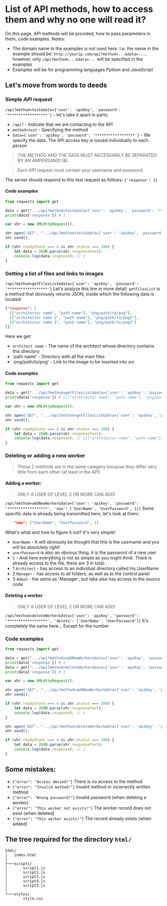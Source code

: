 # List of API methods, how to access them and why no one will read it?
On this page, API methods will be provided, how to pass parameters in them, code examples.
Notes:
- The domain name in the examples is not used here. I.e. the name in the example should be: `http://yourip.com/api?method=...&data=...`, however, only `/api?method=...&data=...` will be specified in the examples
- Examples will be for programming languages *Python* and *JavaScript*

## Let's move from words to deeds
### Simple *API* request
`/api?method=test&data={'user': 'apiKey', 'password': '******************'}` - let's take it apart in parts:
- `/api?` - Indicate that we are contacting to the API
- `method=test` - Specifying the method
- `data={'user': 'apiKey', 'password': '******************'}` - We specify the data. The API access key is issued individually to each person
<blockquote> THE METHOD AND THE DATA MUST NECESSARILY BE SEPARATED BY AN AMPERSAND! (&) </blockquote>
<blockquote> Each API request must contain your username and password </blockquote>

The server should respond to this test request as follows: `{'response': 1}`

#### Code examples
```python
from requests import get

data = get(".../api?method=test&data={'user': 'apiKey', 'password': '******************'}").json()
print(data['response']) # 1
```

```javascript
var xhr = new XMLHttpRequest();

xhr.open('GET', ".../api?method=test&data={'user': 'apiKey', 'password': '******************'}", false);
xhr.send();

if (xhr.readyState === 4 && xhr.status === 200) {
    let data = JSON.parse(xhr.responseText);
    console.log(data.response); // 1
}

```

### Getting a list of files and links to images
`/api?method=getFilesList&data={'user': 'apiKey', 'password': '******************'}`
Let's analyze this line in more detail:
`getFilesList` is a method that obviously returns JSON, inside which the following data is located:
```json
{"response": [
  [["architector name", "path name"], "png/path/to/png"],
  [["architector name 2", "path name"], "png/path/to/png2"],
  [["architector name 3", "path name"], "png/path/to/png3"]
]}
```

Here we get:
- `architect name` - The name of the architect whose directory contains this directory
- `path name' - Directory with all the main files 
- `png/path/to/png' - Link to the image to be inserted into src

#### Code examples
```python
from requests import get

data = get(".../api?method=getFilesList&data={'user': 'apiKey', 'password': '******************'}").json()
print(data['response']) # [[["architector name", "path name"], "png/path/to/png"], [["architector name 2", "path name"], "png/path/to/png2"], [["architector name 3", "path name"], "png/path/to/png3"]] 
```

```javascript
var xhr = new XMLHttpRequest();

xhr.open('GET', ".../api?method=getFilesList&data={'user': 'apiKey', 'password': '******************'}", false);
xhr.send();

if (xhr.readyState === 4 && xhr.status === 200) {
    let data = JSON.parse(xhr.responseText);
    console.log(data.response); // [[["architector name", "path name"], "png/path/to/png"], [["architector name 2", "path name"], "png/path/to/png2"], [["architector name 3", "path name"], "png/path/to/png3"]] 
}
```

### Deleting or adding a new worker
<blockquote> These 2 methods are in the same category because they differ very little from each other (at least in the API) </blockquote>

#### Adding a worker:
<blockquote> ONLY A USER OF LEVEL 2 OR MORE CAN ADD! </blockquote>

`/api?method=addNewWorker&data={'user': 'apiKey', 'password': '******************', 'new': ['UserName', 'UserPassword', 1]}`
Some specific data is already being transmitted here, let's look at them:
```json lines
    "new": ["UserName", "UserPassword", 1]
```
What's what and how to figure it out? It's very simple!
- `UserName` - It will obviously be thought that this is the username and you will be absolutely right!
- `userPassword` is also an obvious thing, it is the password of a new user
- `1` - And here everything is not as simple as you might think. There is already access to the file, there are 3 in total:
- 1 `Architect` - has access to an individual directory called his UserName
- 2 `Manager` - has access to all folders, as well as to the control panel
- 3 `Admin` - the same as `Manager', but taka also has access to the source code

#### Deleting a worker
<blockquote> ONLY A USER OF LEVEL 2 OR MORE CAN ADD! </blockquote>

`/api?method=deleteWorker&data={'user': 'apiKey', 'password': '******************', 'delete': ['UserName', 'UserPassword']}`
It's completely the same here... Except for the number

### Code examples
```Python
from requests import get

data = get(".../api?method=addNewWorker&data={'user': 'apiKey', 'password': '******************', 'new': ['UserName', 'UserPassword', 1]}").json()
print(data['response']) # 1
data = get(".../api?method=deleteWorker&data={'user': 'apiKey', 'password': '******************', 'delete': ['UserName', 'UserPassword']}").json()
print(data['response']) # 1
```

```javascript
var xhr = new XMLHttpRequest();

xhr.open('GET', ".../api?method=addNewWorker&data={'user': 'apiKey', 'password': '******************', 'new': ['UserName', 'UserPassword', 1]}", false);
xhr.send();

if (xhr.readyState === 4 && xhr.status === 200) {
    let data = JSON.parse(xhr.responseText);
    console.log(data.response); // 1
}

xhr.open('GET', ".../api?method=deleteWorker&data={'user': 'apiKey', 'password': '******************', 'delete': ['UserName', 'UserPassword']}", false);
xhr.send();

if (xhr.readyState === 4 && xhr.status === 200) {
    let data = JSON.parse(xhr.responseText);
    console.log(data.response); // 1
}
```

## Some mistakes:
- `{"error": "Access denied!"}` There is no access to the method
- `{"error": "Invalid method!"}` Invalid method or incorrectly written method
- `{"error": "Wrong password!"}` Invalid password (when deleting a worker)
- `{"error": "This worker not exists!"}` The worker record does not exist (when deleted)
- `{"error": "This worker exists!"}` The record already exists (when added)

## The tree required for the directory `html/`
```
html/
│   index.html
│
├───scripts/
│       script1.js
│       script2.js
│       script3.js
│       script4.js
│       script5.js
│
└───styles/
        style.css
```